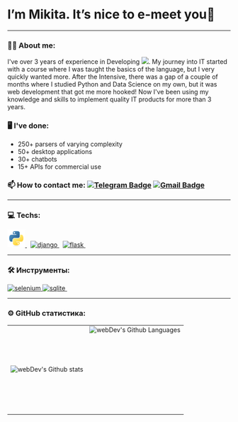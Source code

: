 
# I’m Mikita. It’s nice to e-meet you👋

---

### :man_technologist: About me:

I've over 3 years of experience in Developing <img src="https://media.giphy.com/media/WUlplcMpOCEmTGBtBW/giphy.gif" width="30px">. My journey into IT started with a course where I was taught the basics of the language, but I very quickly wanted more. After the Intensive, there was a gap of a couple of months where I studied Python and Data Science on my own, but it was web development that got me more hooked! Now I've been using my knowledge and skills to implement quality IT products for more than 3 years.

### 🖥️ I've done:
- 250+ parsers of varying complexity
- 50+ desktop applications
- 30+ chatbots
- 15+ APIs for commercial use</div>

### :mailbox: How to contact me: [![Telegram Badge](https://img.shields.io/badge/-workmikita-blue?style=flat&logo=Telegram&logoColor=white)](https://t.me/work_mikita) [![Gmail Badge](https://img.shields.io/badge/-Gmail-red?style=flat&logo=Gmail&logoColor=white)](mailto:it.mikita@gmail.com)

---

### 💻 Techs:

<div>
  <a href="https://www.python.org" target="_blank" rel="noreferrer"> <img src="https://raw.githubusercontent.com/devicons/devicon/master/icons/python/python-original.svg" alt="python" width="40" height="40"/> </a>&nbsp;
  <a href="https://www.djangoproject.com/" target="_blank" rel="noreferrer"> <img src="https://cdn.worldvectorlogo.com/logos/django.svg" alt="django" width="40" height="40"/> </a>&nbsp;
  <a href="https://flask.palletsprojects.com/" target="_blank" rel="noreferrer"> <img src="https://www.vectorlogo.zone/logos/pocoo_flask/pocoo_flask-icon.svg" alt="flask" width="40" height="40"/> </a>&nbsp;

---

### 🛠 Инструменты:

<div>
  <a href="https://www.selenium.dev" target="_blank" rel="noreferrer"> <img src="https://raw.githubusercontent.com/detain/svg-logos/780f25886640cef088af994181646db2f6b1a3f8/svg/selenium-logo.svg" alt="selenium" width="40" height="40"/> </a> <a href="https://www.sqlite.org/" target="_blank" rel="noreferrer"> <img src="https://www.vectorlogo.zone/logos/sqlite/sqlite-icon.svg" alt="sqlite" width="40" height="40"/> </a>&nbsp;
</div>

---

### ⚙️ GitHub статистика:

<table>
  <tr>
    <td>
      <img align="left" src="http://github-readme-streak-stats.herokuapp.com?user=FilimonovAlexey&theme=dark&background=000000" alt="webDev's Github stats" />
    </td>
    <td>
      <img height="195px" align="right" alt="webDev's Github Languages" src="https://github-readme-stats-sigma-five.vercel.app/api/top-langs/?username=FilimonovAlexey&layout=compact&theme=vision-friendly-dark" />
    </td>
  </tr>
</table>
